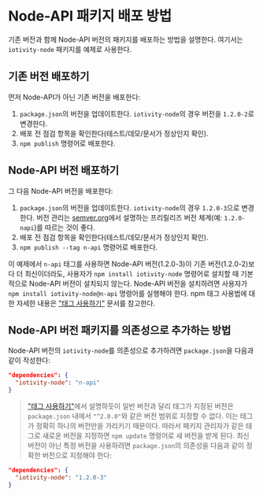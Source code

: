 # Node-API 패키지 배포 방법

기존 버전과 함께 Node-API 버전의 패키지를 배포하는 방법을 설명한다. 여기서는 `iotivity-node` 패키지를 예제로 사용한다.

## 기존 버전 배포하기

먼저 Node-API가 아닌 기존 버전을 배포한다:

1. `package.json`의 버전을 업데이트한다. `iotivity-node`의 경우 버전을 `1.2.0-2`로 변경한다.
2. 배포 전 점검 항목을 확인한다(테스트/데모/문서가 정상인지 확인).
3. `npm publish` 명령어로 배포한다.

## Node-API 버전 배포하기

그 다음 Node-API 버전을 배포한다:

1. `package.json`의 버전을 업데이트한다. `iotivity-node`의 경우 `1.2.0-3`으로 변경한다. 버전 관리는 [semver.org](https://semver.org/#spec-item-9)에서 설명하는 프리릴리즈 버전 체계(예: `1.2.0-napi`)를 따르는 것이 좋다.
2. 배포 전 점검 항목을 확인한다(테스트/데모/문서가 정상인지 확인).
3. `npm publish --tag n-api` 명령어로 배포한다.

이 예제에서 `n-api` 태그를 사용하면 Node-API 버전(1.2.0-3)이 기존 버전(1.2.0-2)보다 더 최신이더라도, 사용자가 `npm install iotivity-node` 명령어로 설치할 때 기본적으로 Node-API 버전이 설치되지 않는다. Node-API 버전을 설치하려면 사용자가 `npm install iotivity-node@n-api` 명령어를 실행해야 한다. npm 태그 사용법에 대한 자세한 내용은 ["태그 사용하기"][] 문서를 참고한다.

## Node-API 버전 패키지를 의존성으로 추가하는 방법

Node-API 버전의 `iotivity-node`를 의존성으로 추가하려면 `package.json`을 다음과 같이 작성한다:

```json
"dependencies": {
  "iotivity-node": "n-api"
}
```

> ["태그 사용하기"][]에서 설명하듯이 일반 버전과 달리 태그가 지정된 버전은 `package.json` 내에서 `"^2.0.0"`와 같은 버전 범위로 지정할 수 없다. 이는 태그가 정확히 하나의 버전만을 가리키기 때문이다. 따라서 패키지 관리자가 같은 태그로 새로운 버전을 지정하면 `npm update` 명령어로 새 버전을 받게 된다. 최신 버전이 아닌 특정 버전을 사용하려면 `package.json`의 의존성을 다음과 같이 정확한 버전으로 지정해야 한다:

```json
"dependencies": {
  "iotivity-node": "1.2.0-3"
}
```

["태그 사용하기"]: https://docs.npmjs.com/getting-started/using-tags